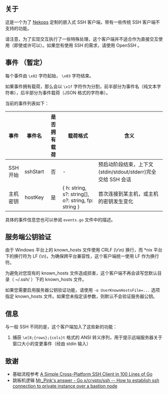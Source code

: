 ## 关于

这是一个为了 [Nekops](https://candymade.net/nekops) 定制的嵌入式 SSH 客户端，带有一些传统 SSH 客户端不支持的功能。

请注意，为了实现交互执行了一些特殊处理，这个客户端并不适合作为直接交互使用（即使或许可以）。如果您有使用 SSH 的需求，请使用 OpenSSH 。

## 事件 （暂定）

每个事件由 `\x02` 字符起始， `\x03` 字符结束。

如果事件拥有载荷，那么会以 `\x1f` 字符作为分割，前半部分为事件名（纯文本字符串），后半部分为事件载荷（JSON 格式的字符串）。

当前的事件列表如下：

|   事件   |  事件名  | 是否拥有载荷 | 载荷格式                                                | 含义                                                         |
| :------: | :------: | :----------: |-----------------------------------------------------| ------------------------------------------------------------ |
| SSH 开始 | sshStart |      否      | -                                                   | 预启动阶段结束，上下文(stdin/stdout/stderr)完全交给 SSH 会话 |
| 主机密钥 | hostKey  |      是      | { h: string, s?: string[], o?: string, fp: string } | 首次连接到某主机，或主机的密钥发生变化                       |

具体的事件信息您也可以参阅 `events.go` 文件中的描述。

## 服务端公钥验证

由于 Windows 平台上的 known_hosts 文件使用 CRLF (\r\n) 换行，而 *nix 平台下的换行符为 LF (\n)，为确保跨平台兼容性，这个客户端统一使用 LF 作为换行符。

为避免对您现有的 known_hosts 文件造成损害，这个客户端不再会读写您默认目录（ ~/.ssh/ ）下的 known_hosts 文件。

如果您需要启用服务器公钥验证功能，请使用 `-o UserKnownHostsFile=...` 选项指定 known_hosts 文件。如果您未指定该参数，则默认不会验证服务器公钥。

## 信息

与一般 SSH 不同的是，这个客户端加入了这些新的功能：

1. 捕获 `\e[8;{rows};{cols}t` 格式的 ANSI 转义序列，用于提示远端服务器关于窗口大小的变更事件（经由 stdin 输入）

## 致谢

- 基础流程参考 [A Simple Cross-Platform SSH Client in 100 Lines of Go](https://medium.com/better-programming/a-simple-cross-platform-ssh-client-in-100-lines-of-go-280644d8beea)
- 跳板机逻辑 [Mr_Pink's answer - Go x/crypto/ssh -- How to establish ssh connection to private instance over a bastion node](https://stackoverflow.com/questions/35906991/go-x-crypto-ssh-how-to-establish-ssh-connection-to-private-instance-over-a-ba/35924799#35924799)
